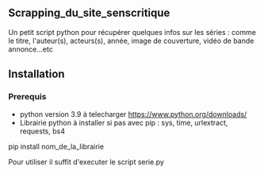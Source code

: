 ## Scrapping_du_site_senscritique
Un petit script python pour récupérer  quelques infos sur les séries : comme le titre,  l'auteur(s), acteurs(s), année, image de couverture, vidéo de bande annonce...etc
## Installation
### Prerequis
- python version 3.9 à telecharger https://www.python.org/downloads/
- Librairie python à installer si pas avec pip :  sys, time, urlextract, requests, bs4

pip install nom_de_la_librairie

Pour utiliser il suffit d'executer le script serie.py
